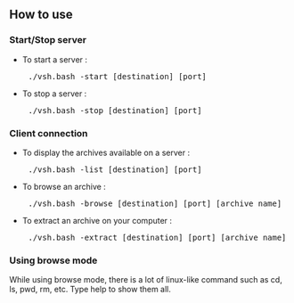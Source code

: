 ## How to use

### Start/Stop server

* To start a server :
<pre>
	./vsh.bash -start [destination] [port]
</pre>
* To stop a server :
<pre>
	./vsh.bash -stop [destination] [port]
</pre>

### Client connection

* To display the archives available on a server :
<pre>
	./vsh.bash -list [destination] [port]
</pre>
* To browse an archive :
<pre>
	./vsh.bash -browse [destination] [port] [archive_name]
</pre>
* To extract an archive on your computer :
<pre>
	./vsh.bash -extract [destination] [port] [archive_name]
</pre>

### Using browse mode

While using browse mode, there is a lot of linux-like command such as cd, ls, pwd, rm, etc.
Type help to show them all.
